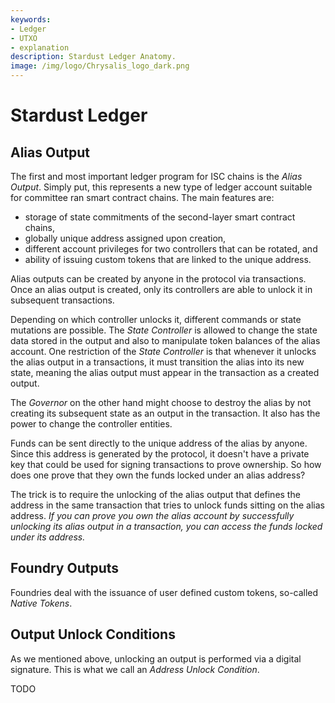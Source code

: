 ```yaml
---
keywords:
- Ledger
- UTXO
- explanation
description: Stardust Ledger Anatomy.  
image: /img/logo/Chrysalis_logo_dark.png
---
```


# Stardust Ledger

## Alias Output

The first and most important ledger program for ISC chains is the _Alias Output_. Simply put, this represents a new
type of ledger account suitable for committee ran smart contract chains. The main features are:

- storage of state commitments of the second-layer smart contract chains,
- globally unique address assigned upon creation,
- different account privileges for two controllers that can be rotated, and
- ability of issuing custom tokens that are linked to the unique address.

Alias outputs can be created by anyone in the protocol via transactions. Once an alias output is created, only its
controllers are able to unlock it in subsequent transactions.

Depending on which controller unlocks it, different commands or state mutations are possible. The _State Controller_ is
allowed to change the state data stored in the output and also to manipulate token balances of the alias account. One
restriction of the _State Controller_ is that whenever it unlocks the alias output in a transactions, it must transition
the alias into its new state, meaning the alias output must appear in the transaction as a created output.

The _Governor_ on the other hand might choose to destroy the alias by not creating its subsequent state as an output in
the transaction. It also has the power to change the controller entities.

Funds can be sent directly to the unique address of the alias by anyone. Since this address is generated by the protocol,
it doesn't have a private key that could be used for signing transactions to prove ownership. So how does one prove that
they own the funds locked under an alias address?

The trick is to require the unlocking of the alias output that defines the address in the same transaction that tries
to unlock funds sitting on the alias address. _If you can prove you own the alias account by successfully unlocking its
alias output in a transaction, you can access the funds locked under its address._

## Foundry Outputs

Foundries deal with the issuance of user defined custom tokens, so-called _Native Tokens_.

## Output Unlock Conditions

As we mentioned above, unlocking an output is performed via a digital signature. This is what we call an
_Address Unlock Condition_.

TODO
